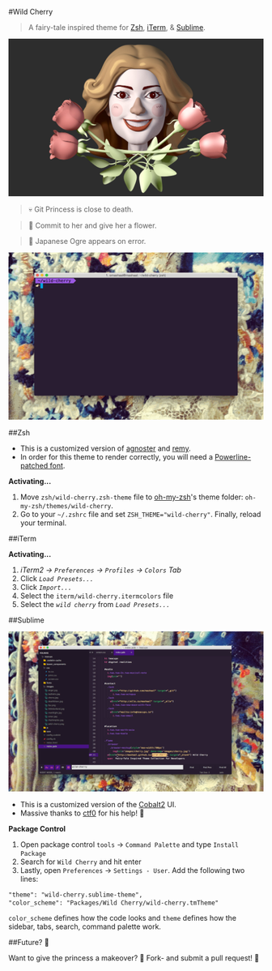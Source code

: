 #Wild Cherry

> A fairy-tale inspired theme for [Zsh](http://www.zsh.org/), [iTerm](http://www.iterm2.com/), & [Sublime](http://www.sublimetext.com).

![Wild Cherry](images/wild-cherry.jpg)

> :skull: Git Princess is close to death.

> :tulip: Commit to her and give her a flower.
 
> :japanese_ogre: Japanese Ogre appears on error. 

![Wild Cherry](images/wild-cherry.gif)

 

##Zsh

* This is a customized version of [agnoster](https://gist.github.com/3712874) and [remy](https://remysharp.com/2013/07/25/my-terminal-setup).
* In order for this theme to render correctly, you will need a [Powerline-patched font](https://gist.github.com/1595572).

**Activating...**

1. Move `zsh/wild-cherry.zsh-theme` file to [oh-my-zsh](https://github.com/robbyrussell/oh-my-zsh/)'s theme folder: `oh-my-zsh/themes/wild-cherry`.
2. Go to your `~/.zshrc` file and set `ZSH_THEME="wild-cherry"`. Finally, reload your terminal.


##iTerm

**Activating...**

1. *iTerm2 → `Preferences` → `Profiles` → `Colors` Tab*
2. Click *`Load Presets...`*
3. Click *`Import...`*
4. Select the `iterm/wild-cherry.itermcolors` file
5. Select the *`wild cherry`* from *`Load Presets...`*


##Sublime

![Sublime Preview](images/sublime.png)

* This is a customized version of the [Cobalt2](https://github.com/wesbos/cobalt2) UI.
* Massive thanks to [ctf0](https://github.com/ctf0) for his help! :tophat:

**Package Control**

1. Open package control `tools` → `Command Palette` and type `Install Package`
2. Search for `Wild Cherry` and hit enter
3. Lastly, open `Preferences` → `Settings - User`. Add the following two lines:

```
"theme": "wild-cherry.sublime-theme",
"color_scheme": "Packages/Wild Cherry/wild-cherry.tmTheme"
```
`color_scheme` defines how the code looks and `theme` defines how the sidebar, tabs, search, command palette work. 

##Future? :crystal_ball:

Want to give the princess a makeover? :lipstick: Fork- and submit a pull request! :ribbon:

